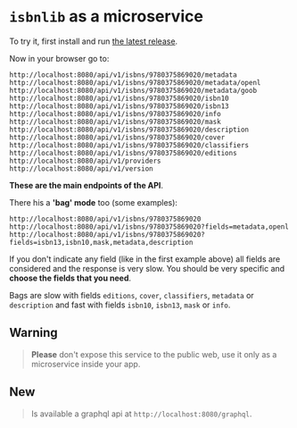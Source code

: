 `isbnlib` as a microservice
===========================



To try it, first install and run [the latest release](https://github.com/xlcnd/isbnsrv/releases/tag/v1.1.6).


Now in your browser go to:<a name="doccontinue"></a>

```
http://localhost:8080/api/v1/isbns/9780375869020/metadata
http://localhost:8080/api/v1/isbns/9780375869020/metadata/openl
http://localhost:8080/api/v1/isbns/9780375869020/metadata/goob
http://localhost:8080/api/v1/isbns/9780375869020/isbn10
http://localhost:8080/api/v1/isbns/9780375869020/isbn13
http://localhost:8080/api/v1/isbns/9780375869020/info
http://localhost:8080/api/v1/isbns/9780375869020/mask
http://localhost:8080/api/v1/isbns/9780375869020/description
http://localhost:8080/api/v1/isbns/9780375869020/cover
http://localhost:8080/api/v1/isbns/9780375869020/classifiers
http://localhost:8080/api/v1/isbns/9780375869020/editions
http://localhost:8080/api/v1/providers
http://localhost:8080/api/v1/version
```

**These are the main endpoints of the API**.


There his a **'bag' mode** too (some examples):

```
http://localhost:8080/api/v1/isbns/9780375869020
http://localhost:8080/api/v1/isbns/9780375869020?fields=metadata,openl
http://localhost:8080/api/v1/isbns/9780375869020?fields=isbn13,isbn10,mask,metadata,description
```

If you don't indicate any field (like in the first example above) all fields are considered and the response is very slow. You should be very specific and **choose the fields that you need**.

Bags are slow with fields `editions`, `cover`, `classifiers`, `metadata` or `description` and fast with fields `isbn10`, `isbn13`, `mask` or `info`.


Warning
-------

>**Please** don't expose this service to the public web,
>use it only as a microservice inside your app.



New
---

>Is available a graphql api at `http://localhost:8080/graphql`.
